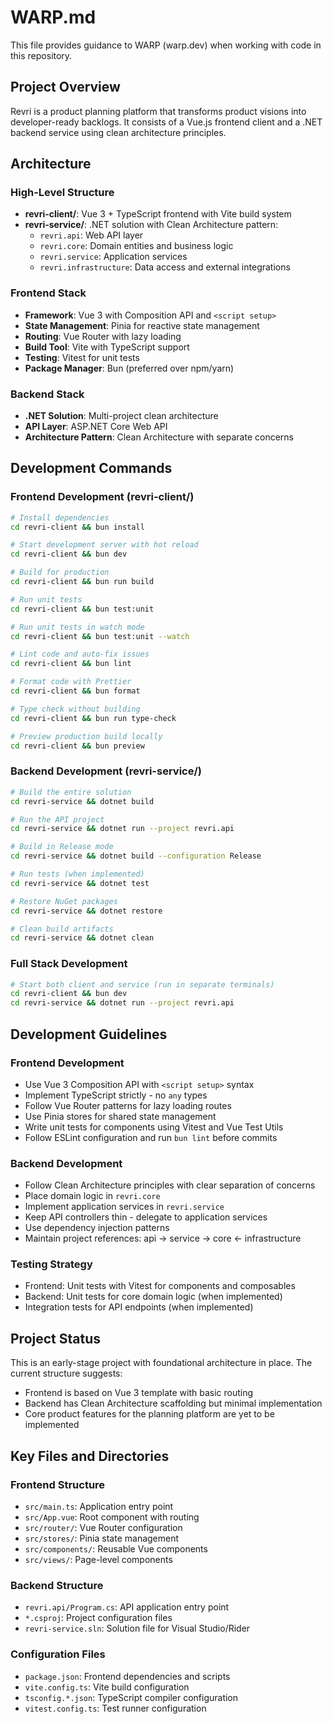 # WARP.md

This file provides guidance to WARP (warp.dev) when working with code in this repository.

## Project Overview

Revri is a product planning platform that transforms product visions into developer-ready backlogs. It consists of a Vue.js frontend client and a .NET backend service using clean architecture principles.

## Architecture

### High-Level Structure
- **revri-client/**: Vue 3 + TypeScript frontend with Vite build system
- **revri-service/**: .NET solution with Clean Architecture pattern:
  - `revri.api`: Web API layer
  - `revri.core`: Domain entities and business logic
  - `revri.service`: Application services
  - `revri.infrastructure`: Data access and external integrations

### Frontend Stack
- **Framework**: Vue 3 with Composition API and `<script setup>`
- **State Management**: Pinia for reactive state management
- **Routing**: Vue Router with lazy loading
- **Build Tool**: Vite with TypeScript support
- **Testing**: Vitest for unit tests
- **Package Manager**: Bun (preferred over npm/yarn)

### Backend Stack
- **.NET Solution**: Multi-project clean architecture
- **API Layer**: ASP.NET Core Web API
- **Architecture Pattern**: Clean Architecture with separate concerns

## Development Commands

### Frontend Development (revri-client/)

```bash
# Install dependencies
cd revri-client && bun install

# Start development server with hot reload
cd revri-client && bun dev

# Build for production
cd revri-client && bun run build

# Run unit tests
cd revri-client && bun test:unit

# Run unit tests in watch mode
cd revri-client && bun test:unit --watch

# Lint code and auto-fix issues
cd revri-client && bun lint

# Format code with Prettier
cd revri-client && bun format

# Type check without building
cd revri-client && bun run type-check

# Preview production build locally
cd revri-client && bun preview
```

### Backend Development (revri-service/)

```bash
# Build the entire solution
cd revri-service && dotnet build

# Run the API project
cd revri-service && dotnet run --project revri.api

# Build in Release mode
cd revri-service && dotnet build --configuration Release

# Run tests (when implemented)
cd revri-service && dotnet test

# Restore NuGet packages
cd revri-service && dotnet restore

# Clean build artifacts
cd revri-service && dotnet clean
```

### Full Stack Development

```bash
# Start both client and service (run in separate terminals)
cd revri-client && bun dev
cd revri-service && dotnet run --project revri.api
```

## Development Guidelines

### Frontend Development
- Use Vue 3 Composition API with `<script setup>` syntax
- Implement TypeScript strictly - no `any` types
- Follow Vue Router patterns for lazy loading routes
- Use Pinia stores for shared state management
- Write unit tests for components using Vitest and Vue Test Utils
- Follow ESLint configuration and run `bun lint` before commits

### Backend Development
- Follow Clean Architecture principles with clear separation of concerns
- Place domain logic in `revri.core`
- Implement application services in `revri.service`
- Keep API controllers thin - delegate to application services
- Use dependency injection patterns
- Maintain project references: api → service → core ← infrastructure

### Testing Strategy
- Frontend: Unit tests with Vitest for components and composables
- Backend: Unit tests for core domain logic (when implemented)
- Integration tests for API endpoints (when implemented)

## Project Status

This is an early-stage project with foundational architecture in place. The current structure suggests:
- Frontend is based on Vue 3 template with basic routing
- Backend has Clean Architecture scaffolding but minimal implementation
- Core product features for the planning platform are yet to be implemented

## Key Files and Directories

### Frontend Structure
- `src/main.ts`: Application entry point
- `src/App.vue`: Root component with routing
- `src/router/`: Vue Router configuration
- `src/stores/`: Pinia state management
- `src/components/`: Reusable Vue components
- `src/views/`: Page-level components

### Backend Structure
- `revri.api/Program.cs`: API application entry point
- `*.csproj`: Project configuration files
- `revri-service.sln`: Solution file for Visual Studio/Rider

### Configuration Files
- `package.json`: Frontend dependencies and scripts
- `vite.config.ts`: Vite build configuration
- `tsconfig.*.json`: TypeScript compiler configuration
- `vitest.config.ts`: Test runner configuration
